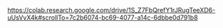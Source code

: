 https://colab.research.google.com/drive/1S_Z7FbQrefY1rJRugTeeXD6-uUsVvX4k#scrollTo=7c2b6074-bc69-4077-a14c-6dbbe0d791b8
